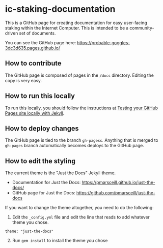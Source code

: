 # ic-staking-documentation

This is a GitHub page for creating documentation for easy user-facing staking within the Internet Computer. This is intended to be a community-driven set of documents.

You can see the GitHub page here: https://probable-goggles-3dc3d635.pages.github.io/

## How to contribute

The GitHub page is composed of pages in the `/docs` directory. Editing the copy is very easy.

## How to run this locally

To run this locally, you should follow the instructions at [Testing your GitHub Pages site locally with Jekyll](https://docs.GitHub.com/en/pages/setting-up-a-GitHub-pages-site-with-jekyll/testing-your-GitHub-pages-site-locally-with-jekyll).

## How to deploy changes

The GitHub page is tied to the branch `gh-pagess`. Anything that is merged to `gh-pages` branch automatically becomes deploys to the GitHub page.

## How to edit the styling

The current theme is the "Just the Docs" Jekyll theme.

* Documentation for Just the Docs: https://pmarsceill.github.io/just-the-docs/
* GitHub page for Just the Docs: https://github.com/pmarsceill/just-the-docs

If you want to change the theme altogether, you need to do the following: 

1. Edit the `_config.yml` file and edit the line that reads to add whatever theme you chose.

```
theme: "just-the-docs"
```

2. Run `gem install` to install the theme you chose
